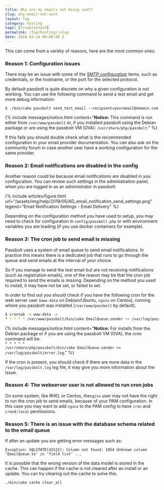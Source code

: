 ```yaml
---
title: Why are my emails not being sent?
slug: why-email-not-sent
layout: faq
category: hosting
tags: [troubleshoot]
permalink: /faq/hosting/:slug
date: 2018-03-14 00:00:00 Z
---
```


This can come from a variety of reasons, here are the most common ones.

### Reason 1: Configuration issues

There may be an issue with some of the [SMTP configuration](/configure/email/setup)
items, such as credentials, or the hostname, or the port for the selected protocol.

By default passbolt is quite discrete on why a given configuration is not working. You can use the following
command to send a test email and get more debug information:

```shell
$ ./bin/cake passbolt send_test_email --recipient=youremail@domain.com
```

{% include messages/notice.html
    content="<b>Notice:</b> This command is run either from <code>/var/www/passbolt</code> or, if you installed passbolt using the Debian package or
    are using the passbolt VM (OVA): <code>/usr/share/php/passbolt</code>."
%}

If this fails you should double check what is the recommended configuration in your email provider documentation.
You can also ask on the community forum in case another user have a working configuration for the same provider.

### Reason 2: Email notifications are disabled in the config

Another reason could be because email notifications are disabled in you configuration.
You can review such settings in the administration panel, when you are logged in as an administrator in passbolt.

{% include articles/figure.html
    url="/assets/img/help/2019/05/AD_email_notification_send_settings.png"
    legend="Email Notification Settings - Email Delivery"
%}

Depending on the configuration method you have used to setup, you may need to check for configuration
in `config/passbolt.php` or with environment variables you are loading (if you use docker containers for example).

### Reason 3: The cron job to send email is missing

Passbolt uses a system of email queue to send email notifications.
In practice this means there is a dedicated job that runs to go through the queue and send
emails at the interval of your choice.

So if you manage to send the test email but are not receiving notifications (such as registration emails),
one of the reason may be that the cron job required to send the emails is missing.
Depending on the method you used to install, it may have not be set, or failed to set.

In order to find out you should check if you have the following cron for the web server user
(`www-data` on Debian/Ubuntu, `nginx` on Centos), running where you passbolt was installed
(`/var/www/passbolt` by default).
```bash
$ crontab -u www-data -e
* * * * * /var/www/passbolt/bin/cake EmailQueue.sender >> /var/log/passbolt.log
```

{% include messages/notice.html
    content="<b>Notice:</b> For installs from the Debian package or
    if you are using the passbolt VM (OVA), the cron command will be:<br>
    <code>* * * * * /usr/share/php/passbolt/bin/cake EmailQueue.sender >> /var/log/passbolt/error.log</code>."
%}

If the cron is present, you should check if there are more data in the `/var/log/passbolt.log` log file,
it may give you more information about the issue.

### Reason 4: The webserver user is not allowed to run cron jobs

On some system, like RHEL or Centos, the`nginx` user may not have the right to run the cron job to send emails,
because of your PAM configuration. In this case you may want to add `nginx` to the PAM config to have `cron`
and `crond:local` permissions.

### Reason 5: There is an issue with the database schema related to the email queue

If after an update you are getting error messages such as:
```
Exception: SQLSTATE[42S22]: Column not found: 1054 Unknown column ‘EmailQueue.to’ in ‘field list’ ...
```

It is possible that the wrong version of the data model is stored in the cache. This can happen
if the cache is not cleared after an install or an update. You can try clearing out the cache to solve this.

```
./bin/cake cache clear_all
```
